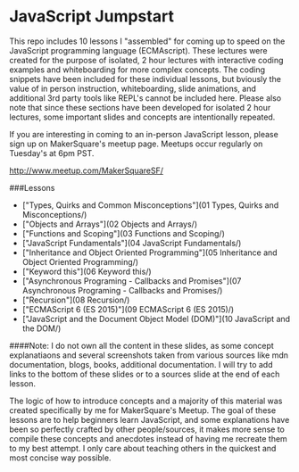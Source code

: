 # JavaScript Jumpstart
This repo includes 10 lessons I "assembled" for coming up to speed on the JavaScript programming language (ECMAscript). These lectures were created for the purpose of isolated, 2 hour lectures with interactive coding examples and whiteboarding for more complex concepts. The coding snippets have been included for these individual lessons, but bviously the value of in person instruction, whiteboarding, slide animations, and additional 3rd party tools like REPL's cannot be included here. Please also note that since these sections have been developed for isolated 2 hour lectures, some important slides and concepts are intentionally repeated.

If you are interesting in coming to an in-person JavaScript lesson, please sign up on MakerSquare's meetup page. Meetups occur regularly on Tuesday's at 6pm PST.

http://www.meetup.com/MakerSquareSF/


###Lessons

* ["Types, Quirks and Common Misconceptions"](01 Types, Quirks and Misconceptions/)
* ["Objects and Arrays"](02 Objects and Arrays/)
* ["Functions and Scoping"](03 Functions and Scoping/)
* ["JavaScript Fundamentals"](04 JavaScript Fundamentals/)
* ["Inheritance and Object Oriented Programming"](05 Inheritance and Object Oriented Programming/)
* ["Keyword this"](06 Keyword this/)
* ["Asynchronous Programing - Callbacks and Promises"](07 Asynchronous Programing - Callbacks and Promises/)
* ["Recursion"](08 Recursion/)
* ["ECMAScript 6 (ES 2015)"](09 ECMAScript 6 (ES 2015)/)
* ["JavaScript and the Document Object Model (DOM)"](10 JavaScript and the DOM/)


####Note: I do not own all the content in these slides, as some concept explanatiaons and several screenshots taken from various sources like mdn documentation, blogs, books, additional documentation. I will try to add links to the bottom of these slides or to a sources slide at the end of each lesson.

The logic of how to introduce concepts and a majority of this material was created specifically by me for MakerSquare's Meetup. The goal of these lessons are to help beginners learn JavaScript, and some explanations have been so perfectly crafted by other people/sources, it makes more sense to compile these concepts and anecdotes instead of having me recreate them to my best attempt. I only care about teaching others in the quickest and most concise way possible.
